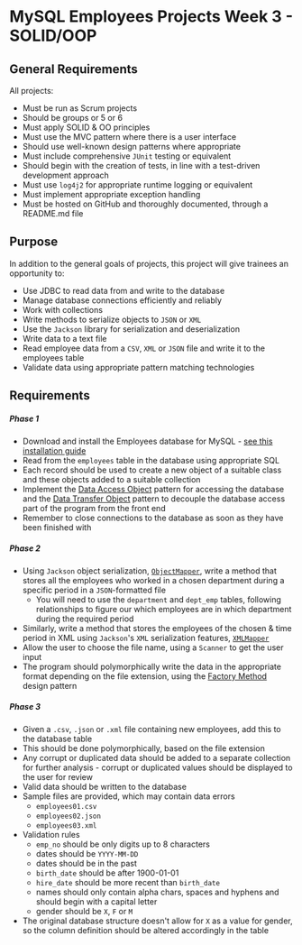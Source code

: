 # MySQL Employees Projects Week 3 - SOLID/OOP

## General Requirements

All projects:

- Must be run as Scrum projects
- Should be groups or 5 or 6
- Must apply SOLID & OO principles
- Must use the MVC pattern where there is a user interface
- Should use well-known design patterns where appropriate
- Must include comprehensive ```JUnit``` testing or equivalent
- Should begin with the creation of tests, in line with a test-driven development approach
- Must use ```log4j2``` for appropriate runtime logging or equivalent
- Must implement appropriate exception handling
- Must be hosted on GitHub and thoroughly documented, through a README.md file

## Purpose

In addition to the general goals of projects, this project will give trainees an opportunity to:

- Use JDBC to read data from and write to the database
- Manage database connections efficiently and reliably
- Work with collections
- Write methods to serialize objects to ```JSON``` or ```XML```
- Use the ```Jackson``` library for serialization and deserialization
- Write data to a text file
- Read employee data from a ```CSV```, ```XML``` or ```JSON``` file and write it to the employees table
- Validate data using appropriate pattern matching technologies

## Requirements

##### Phase 1

- Download and install the Employees database for MySQL - [see this installation guide](https://dev.mysql.com/doc/employee/en/employees-installation.html)
- Read from the ```employees``` table in the database using appropriate SQL
- Each record should be used to create a new object of a suitable class and these objects added to a suitable collection
- Implement the [Data Access Object](https://www.oracle.com/java/technologies/data-access-object.html) pattern for accessing the database and the [Data Transfer Object](https://www.baeldung.com/java-dto-pattern) pattern to decouple the database access part of the program from the front end
- Remember to close connections to the database as soon as they have been finished with

##### Phase 2

- Using ```Jackson``` object serialization, [```ObjectMapper```](https://fasterxml.github.io/jackson-databind/javadoc/2.13/com/fasterxml/jackson/databind/ObjectMapper.html), write a method that stores all the employees who worked in a chosen department during a specific period in a ```JSON```-formatted file
  - You will need to use the ```department``` and ```dept_emp``` tables, following relationships to figure our which employees are in which department during the required period
- Similarly, write a method that stores the employees of the chosen & time period in XML using ```Jackson```'s ```XML``` serialization features, [```XMLMapper```](https://github.com/FasterXML/jackson-dataformat-xml)
- Allow the user to choose the file name, using a ```Scanner``` to get the user input
- The program should polymorphically write the data in the appropriate format depending on the file extension, using the [Factory Method](https://refactoring.guru/design-patterns/factory-method) design pattern

##### Phase 3

- Given a ```.csv```, ```.json``` or ```.xml``` file containing new employees, add this to the database table
- This should be done polymorphically, based on the file extension
- Any corrupt or duplicated data should be added to a separate collection for further analysis - corrupt or duplicated values should be displayed to the user for review
- Valid data should be written to the database
- Sample files are provided, which may contain data errors
  - ```employees01.csv```
  - ```employees02.json```
  - ```employees03.xml```
- Validation rules
  - ```emp_no``` should be only digits up to 8 characters
  - dates should be ```YYYY-MM-DD```
  - dates should be in the past
  - ```birth_date``` should be after 1900-01-01
  - ```hire_date``` should be more recent than ```birth_date```
  - names should only contain alpha chars, spaces and hyphens and should begin with a capital letter
  - gender should be ```X```, ```F``` or ```M```
- The original database structure doesn't allow for ```X``` as a value for gender, so the column definition should be altered accordingly in the table